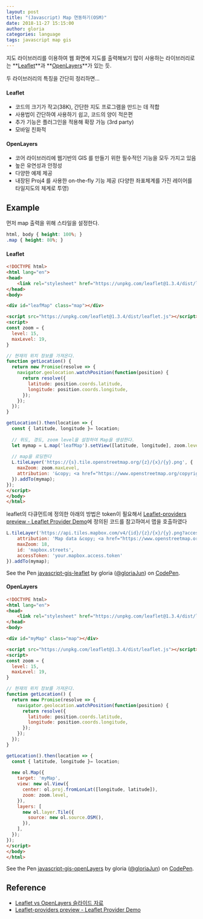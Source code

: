 ```yaml
---
layout: post
title: "(Javascript) Map 연동하기(OSM)"
date: 2018-11-27 15:15:00
author: gloria
categories: language
tags: javascript map gis
---
```


지도 라이브러리를 이용하여 웹 화면에 지도를 출력해보기
많이 사용하는 라이브러리로는 **[Leaflet](https://openlayers.org/)**과 **[OpenLayers](https://openlayers.org/)**가 있는 듯.

두 라이브러리의 특징을 간단히 정리하면...
#### Leaflet
- 코드의 크기가 작고(38K), 간단한 지도 프로그램을 만드는 데 적합
- 사용법이 간단하여 사용하기 쉽고, 코드의 양이 적은편
- 추가 기능은 플러그인을 적용해 확장 가능 (3rd party)
- 모바일 친화적

#### OpenLayers
- 코어 라이브러리에 웹기반의 GIS 를 만들기 위한 필수적인 기능을 모두 가지고 있음
- 높은 유연성과 안정성
- 다양한 예제 제공
- 내장된 Proj4 를 사용한 on-the-fly 기능 제공 (다양한 좌표체계를 가진 레이어를 타일지도의 체계로 투영)





## Example
먼저 map 출력을 위해 스타일을 설정한다.
```css
html, body { height: 100%; }
.map { height: 80%; }
```

#### Leaflet
```html
<!DOCTYPE html>
<html lang="en">
<head>
    <link rel="stylesheet" href="https://unpkg.com/leaflet@1.3.4/dist/leaflet.css">
</head>
<body>

<div id="leafMap" class="map"></div>

<script src="https://unpkg.com/leaflet@1.3.4/dist/leaflet.js"></script>
<script>
const zoom = {
  level: 15,
  maxLevel: 19,
}

// 현재의 위치 정보를 가져온다.
function getLocation() {
  return new Promise(resolve => {
    navigator.geolocation.watchPosition(function(position) {
      return resolve({
        latitude: position.coords.latitude,
        longitude: position.coords.longitude,
      });
    });
  });
}

getLocation().then(location => {
  const { latitude, longitude }= location;
  
  // 위도, 경도, zoom level을 설정하여 Map을 생성한다.
  let mymap = L.map('leafMap').setView([latitude, longitude], zoom.level);
  
  // map을 로딩한다
  L.tileLayer('https://{s}.tile.openstreetmap.org/{z}/{x}/{y}.png', {
    maxZoom: zoom.maxLevel,
    attribution: '&copy; <a href="https://www.openstreetmap.org/copyright">OpenStreetMap</a> contributors'
  }).addTo(mymap);
});
</script>
</body>
</html>
```

leaflet의 다큐먼트에 정의한 아래의 방법은 token이 필요해서 [Leaflet-providers preview - Leaflet Provider Demo](https://leaflet-extras.github.io/leaflet-providers/preview/)에 정의된 코드를 참고하여서 맵을 호출하였다
```javascript
L.tileLayer('https://api.tiles.mapbox.com/v4/{id}/{z}/{x}/{y}.png?access_token={accessToken}', {
    attribution: 'Map data &copy; <a href="https://www.openstreetmap.org/">OpenStreetMap</a> contributors, <a href="https://creativecommons.org/licenses/by-sa/2.0/">CC-BY-SA</a>, Imagery © <a href="https://www.mapbox.com/">Mapbox</a>',
    maxZoom: 18,
    id: 'mapbox.streets',
    accessToken: 'your.mapbox.access.token'
}).addTo(mymap);
```

<p data-height="265" data-theme-id="0" data-slug-hash="NEEGEJ" data-default-tab="js,result" data-user="gloriaJun" data-pen-title="javascript-gis-leaflet" class="codepen">See the Pen <a href="https://codepen.io/gloriaJun/pen/NEEGEJ/">javascript-gis-leaflet</a> by gloria (<a href="https://codepen.io/gloriaJun">@gloriaJun</a>) on <a href="https://codepen.io">CodePen</a>.</p>
<script async src="https://static.codepen.io/assets/embed/ei.js"></script>


#### OpenLayers
```html
<!DOCTYPE html>
<html lang="en">
<head>
    <link rel="stylesheet" href="https://unpkg.com/leaflet@1.3.4/dist/leaflet.css">
</head>
<body>

<div id="myMap" class="map"></div>

<script src="https://unpkg.com/leaflet@1.3.4/dist/leaflet.js"></script>
<script>
const zoom = {
  level: 15,
  maxLevel: 19,
}

// 현재의 위치 정보를 가져온다.
function getLocation() {
  return new Promise(resolve => {
    navigator.geolocation.watchPosition(function(position) {
      return resolve({
        latitude: position.coords.latitude,
        longitude: position.coords.longitude,
      });
    });
  });
}

getLocation().then(location => {
  const { latitude, longitude }= location;
  
  new ol.Map({
    target: 'myMap',
    view: new ol.View({
      center: ol.proj.fromLonLat([longitude, latitude]),
      zoom: zoom.level,
    }),
    layers: [
      new ol.layer.Tile({
        source: new ol.source.OSM(),
      }),
    ],
  });
});
</script>
</body>
</html>
```

<p data-height="265" data-theme-id="0" data-slug-hash="Oaayqa" data-default-tab="js,result" data-user="gloriaJun" data-pen-title="javascript-gis-openLayers" class="codepen">See the Pen <a href="https://codepen.io/gloriaJun/pen/Oaayqa/">javascript-gis-openLayers</a> by gloria (<a href="https://codepen.io/gloriaJun">@gloriaJun</a>) on <a href="https://codepen.io">CodePen</a>.</p>
<script async src="https://static.codepen.io/assets/embed/ei.js"></script>


## Reference
- [Leaflet vs OpenLayers 슬라이드 자료](http://ivansanchez.github.io/leaflet-vs-openlayers-slides/#/)
- [Leaflet-providers preview - Leaflet Provider Demo](https://leaflet-extras.github.io/leaflet-providers/preview/)
